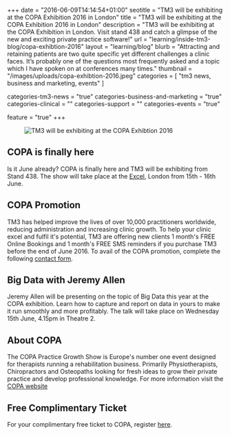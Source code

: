 +++
date = "2016-06-09T14:14:54+01:00"
seotitle = "TM3 will be exhibiting at the COPA Exhibition 2016 in London"
title = "TM3 will be exhibiting at the COPA Exhibition 2016 in London"
description = "TM3 will be exhibiting at the COPA Exhibition in London. Visit stand 438 and catch a glimpse of the new and exciting private practice software!"
url = "learning/inside-tm3-blog/copa-exhibtion-2016"
layout = "learning/blog"
blurb = "Attracting and retaining patients are two quite specific yet different challenges a clinic faces. It’s probably one of the questions most frequently asked and a topic which I have spoken on at conferences many times."
thumbnail = "/images/uploads/copa-exhibtion-2016.jpeg"
categories = [ "tm3 news, business and marketing, events" ]


categories-tm3-news = "true"
categories-business-and-marketing = "true"
categories-clinical = ""
categories-support = ""
categories-events = "true"

feature = "true"
+++


<figure>
  <img src="/images/uploads/copa-exhibtion-2016.jpeg" alt="TM3 will be exhibiting at the COPA Exhibtion 2016" />
</figure>

<h2>COPA is finally here</h2>

Is it June already? COPA is finally here and TM3 will be exhibiting from Stand 438. The show will take place at the [Excel](http://excel.london/), London from 15th - 16th June. 

<h2>COPA Promotion</h2>

TM3 has helped improve the lives of over 10,000 practitioners worldwide, reducing administration and increasing clinic growth. To help your clinic excel and fulfil it's potential, TM3 are offering new clients 1 month's FREE Online Bookings and 1 month's FREE SMS reminders if you purchase TM3 before the end of June 2016. To avail of the COPA promotion, complete the following [contact form](https://www.tm3practicemanagement.com/book-a-demo/).

<h2>Big Data with Jeremy Allen</h2>

Jeremy Allen will be presenting on the topic of Big Data this year at the COPA exhibition. Learn how to capture and report on data in yours to make it run smoothly and more profitably. The talk will take place on Wednesday 15th June, 4.15pm in Theatre 2.

<h2>About COPA</h2>

The COPA Practice Growth Show is Europe's number one event designed for therapists running a rehabilitation business. Primarily Physiotherapists, Chiropractors and Osteopaths looking for fresh ideas to grow their private practice and develop professional knowledge. For more information visit the [COPA website](http://www.copashow.co.uk/)

<h2>Free Complimentary Ticket</h2>

For your complimentary free ticket to COPA, register [here](http://www.eventdata.co.uk/Forms/Default.aspx?FormRef=COP66Visitor&TrackingCode=COPAemail03).